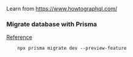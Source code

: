 Learn from https://www.howtographql.com/

### Migrate database with Prisma

[Reference](https://www.prisma.io/docs/guides/prisma-guides/prisma-migrate-guides/add-prisma-migrate-to-a-project)

```
	npx prisma migrate dev --preview-feature
```
